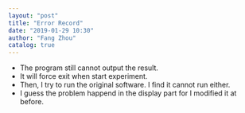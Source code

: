 ```yaml
---
layout: "post"
title: "Error Record"
date: "2019-01-29 10:30"
author: "Fang Zhou"
catalog: true
---
```

- The program still cannot output the result.
- It will force exit when start experiment.
- Then, I try to run the original software. I find it cannot run either. 
- I guess the problem happend in the display part for I modified it at before.

